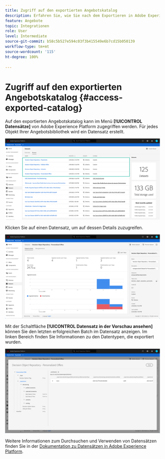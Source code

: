 ```yaml
---
title: Zugriff auf den exportierten Angebotskatalog
description: Erfahren Sie, wie Sie nach dem Exportieren in Adobe Experience Platform auf den Angebotskatalog zugreifen können.
feature: Angebote
topic: Integrationen
role: User
level: Intermediate
source-git-commit: b58c5b527e594c03f3b415549e6b7cd15b050139
workflow-type: tm+mt
source-wordcount: '115'
ht-degree: 100%

---
```


# Zugriff auf den exportierten Angebotskatalog {#access-exported-catalog}

Auf den exportierten Angebotskatalog kann im Menü **[!UICONTROL Datensätze]** von Adobe Experience Platform zugegriffen werden. Für jedes Objekt Ihrer Angebotsbibliothek wird ein Datensatz erstellt.

![](../../assets/datasets-list.png)

Klicken Sie auf einen Datensatz, um auf dessen Details zuzugreifen.

![](../../assets/dataset-activity.png)

Mit der Schaltfläche **[!UICONTROL Datensatz in der Vorschau ansehen]** können Sie den letzten erfolgreichen Batch im Datensatz anzeigen. Im linken Bereich finden Sie Informationen zu den Datentypen, die exportiert wurden.

![](../../assets/dataset-preview.png)

Weitere Informationen zum Durchsuchen und Verwenden von Datensätzen finden Sie in der [Dokumentation zu Datensätzen in Adobe Experience Platform](https://experienceleague.adobe.com/docs/experience-platform/catalog/datasets/user-guide.html?lang=de#getting-started).
